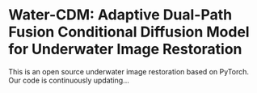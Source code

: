 # Water-CDM: Adaptive Dual-Path Fusion Conditional Diffusion Model for Underwater Image Restoration
This is an open source underwater image restoration based on PyTorch.  
Our code is continuously updating...
